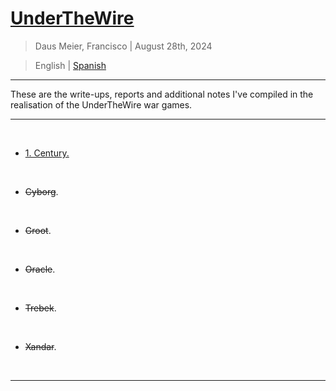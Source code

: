 # [UnderTheWire](https://underthewire.tech/)

> Daus Meier, Francisco | August 28th, 2024

> <p> <span> English </span> | <a href=https://github.com/frandausmeier/CTF_Write-Ups/blob/main/UnderTheWire/README.es.md> Spanish <a/> </p>

-----

These are the write-ups, reports and additional notes I've compiled in the realisation of the UnderTheWire war games.

-----

<br>

* [1. Century.](https://github.com/frandausmeier/CTF_Write-Ups/blob/main/UnderTheWire/Century/README.md)

<br>

* ~~Cyborg~~.

<br>

* ~~Groot~~.

<br>

* ~~Oracle~~.

<br>

* ~~Trebek~~.

<br>

* ~~Xandar~~.

<br>

-----
